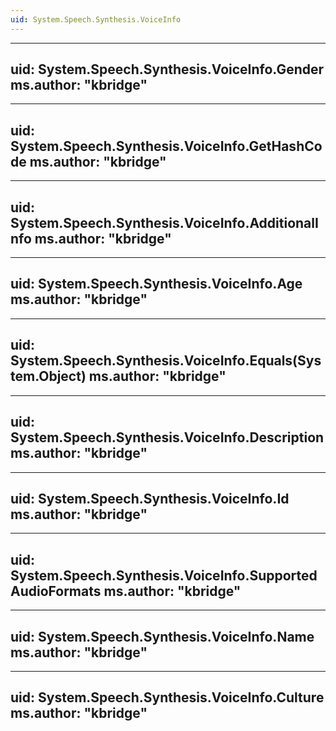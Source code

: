```yaml
---
uid: System.Speech.Synthesis.VoiceInfo
---
```


---
uid: System.Speech.Synthesis.VoiceInfo.Gender
ms.author: "kbridge"
---

---
uid: System.Speech.Synthesis.VoiceInfo.GetHashCode
ms.author: "kbridge"
---

---
uid: System.Speech.Synthesis.VoiceInfo.AdditionalInfo
ms.author: "kbridge"
---

---
uid: System.Speech.Synthesis.VoiceInfo.Age
ms.author: "kbridge"
---

---
uid: System.Speech.Synthesis.VoiceInfo.Equals(System.Object)
ms.author: "kbridge"
---

---
uid: System.Speech.Synthesis.VoiceInfo.Description
ms.author: "kbridge"
---

---
uid: System.Speech.Synthesis.VoiceInfo.Id
ms.author: "kbridge"
---

---
uid: System.Speech.Synthesis.VoiceInfo.SupportedAudioFormats
ms.author: "kbridge"
---

---
uid: System.Speech.Synthesis.VoiceInfo.Name
ms.author: "kbridge"
---

---
uid: System.Speech.Synthesis.VoiceInfo.Culture
ms.author: "kbridge"
---

